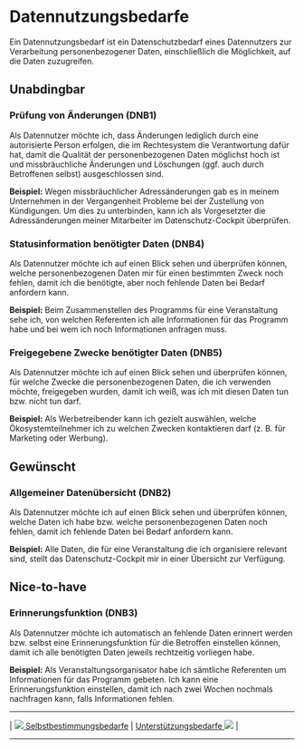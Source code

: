 # Datennutzungsbedarfe

Ein Datennutzungsbedarf ist ein Datenschutzbedarf eines Datennutzers zur Verarbeitung personenbezogener Daten, einschließlich die Möglichkeit, auf die Daten zuzugreifen.

## Unabdingbar 

### Prüfung von Änderungen (DNB1)

Als Datennutzer möchte ich, dass Änderungen lediglich durch eine autorisierte Person erfolgen, die im Rechtesystem die Verantwortung dafür hat, damit die Qualität der personenbezogenen Daten möglichst hoch ist und missbräuchliche Änderungen und Löschungen (ggf. auch durch Betroffenen selbst) ausgeschlossen sind.

**Beispiel:** Wegen missbräuchlicher Adressänderungen gab es in meinem Unternehmen in der Vergangenheit Probleme bei der Zustellung von Kündigungen. Um dies zu unterbinden, kann ich als Vorgesetzter die Adressänderungen meiner Mitarbeiter im Datenschutz-Cockpit überprüfen.


### Statusinformation benötigter Daten (DNB4)

Als Datennutzer möchte ich auf einen Blick sehen und überprüfen können, welche personenbezogenen Daten mir für einen bestimmten Zweck noch fehlen, damit ich die benötigte, aber noch fehlende Daten bei Bedarf anfordern kann.

**Beispiel:** Beim Zusammenstellen des Programms für eine Veranstaltung sehe ich, von welchen Referenten ich alle Informationen für das Programm habe und bei wem ich noch Informationen anfragen muss.

### Freigegebene Zwecke benötigter Daten (DNB5)

Als Datennutzer möchte ich auf einen Blick sehen und überprüfen können, für welche Zwecke die personenbezogenen Daten, die ich verwenden möchte, freigegeben wurden, damit ich weiß, was ich mit diesen Daten tun bzw. nicht tun darf.

**Beispiel:** Als Werbetreibender kann ich gezielt auswählen, welche Ökosystemteilnehmer ich zu welchen Zwecken kontaktieren darf (z. B. für Marketing oder Werbung).


## Gewünscht

### Allgemeiner Datenübersicht (DNB2)

Als Datennutzer möchte ich auf einen Blick sehen und überprüfen können, welche Daten ich habe bzw. welche personenbezogenen Daten noch fehlen, damit ich fehlende Daten bei Bedarf anfordern kann.

**Beispiel:** Alle Daten, die für eine Veranstaltung die ich organisiere relevant sind, stellt das Datenschutz-Cockpit mir in einer Übersicht zur Verfügung.

## Nice-to-have

### Erinnerungsfunktion (DNB3)

Als Datennutzer möchte ich automatisch an fehlende Daten erinnert werden bzw. selbst eine Erinnerungsfunktion für die Betroffen einstellen können, damit ich alle benötigten Daten jeweils rechtzeitig vorliegen habe.

**Beispiel:** Als Veranstaltungsorganisator habe ich sämtliche Referenten um Informationen für das Programm gebeten. Ich kann eine Erinnerungsfunktion einstellen, damit ich nach zwei Wochen nochmals nachfragen kann, falls Informationen fehlen.

****

| [![](/Daccord/assets/images/backward-solid.svg) Selbstbestimmungsbedarfe](<Selbstbestimmungsbedarfe>) | [Unterstützungsbedarfe ![](/Daccord/assets/images/forward-solid.svg)](<Unterstützungsbedarfe>) |

****
